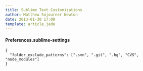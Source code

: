 ```yaml
---
title: Sublime Text Customizations
author: Matthew Sojourner Newton
date: 2013-01-30 17:00
template: article.jade
---
```


#### Preferences.sublime-settings

    {
      "folder_exclude_patterns": [".svn", ".git", ".hg", "CVS", "node_modules"]
    }
